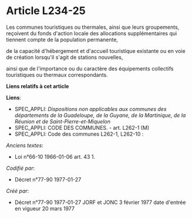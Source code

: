 # Article L234-25

Les communes touristiques ou thermales, ainsi que leurs groupements, reçoivent du fonds d'action locale des allocations
supplémentaires qui tiennent compte de la population permanente,

de la capacité d'hébergement et d'accueil touristique existante ou en voie de création lorsqu'il s'agit de stations
nouvelles,

ainsi que de l'importance ou du caractère des équipements collectifs touristiques ou thermaux correspondants.

**Liens relatifs à cet article**

**Liens**:

  - SPEC_APPLI: *Dispositions non applicables aux communes des départements de la Guadeloupe, de la Guyane, de la Martinique, de la Réunion et de Saint-Pierre-et-Miquelon*
  - SPEC_APPLI: CODE DES COMMUNES. - art. L262-1 (M)
  - SPEC_APPLI: Code des communes L262-1, L262-10 :

_Anciens textes_:

  - Loi n°66-10 1966-01-06 art. 43 1.

_Codifié par_:

  - Décret n°77-90 1977-01-27

_Créé par_:

  - Décret n°77-90 1977-01-27 JORF et JONC 3 février 1977 date d'entrée en vigueur 20 mars 1977
